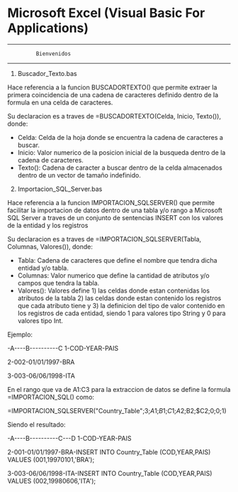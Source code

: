 # Microsoft Excel (Visual Basic For Applications)
 
*************************************
             Bienvenidos 
*************************************

1) Buscador_Texto.bas

 Hace referencia a la funcion BUSCADORTEXTO() que permite extraer la primera coincidencia de
una cadena de caracteres definido dentro de la formula en una celda de caracteres.

 Su declaracion es a traves de =BUSCADORTEXTO(Celda, Inicio, Texto()), donde:

- Celda: Celda de la hoja donde se encuentra la cadena de caracteres a buscar.
- Inicio: Valor numerico de la posicion inicial de la busqueda dentro de la cadena de caracteres.
- Texto(): Cadena de caracter a buscar dentro de la celda almacenados dentro de un vector de tamaño indefinido.


2) Importacion_SQL_Server.bas

 Hace referencia a la funcion IMPORTACION_SQLSERVER() que permite facilitar la importacion de datos dentro de
una tabla y/o rango a Microsoft SQL Server a traves de un conjunto de sentencias INSERT con los valores de
la entidad y los registros

 Su declaracion es a traves de =IMPORTACION_SQLSERVER(Tabla, Columnas, Valores()), donde:

- Tabla: Cadena de caracteres que define el nombre que tendra dicha entidad y/o tabla.
- Columnas: Valor numerico que define la cantidad de atributos y/o campos que tendra la tabla.
- Valores(): Valores define 1) las celdas donde estan contenidas los atributos de la tabla 2) las celdas donde
estan contenido los registros que cada atributo tiene y 3) la definicion del tipo de valor contenido en los registros
de cada entidad, siendo 1 para valores tipo String y 0 para valores tipo Int.

Ejemplo:

-A----B----------C
1-COD-YEAR-PAIS 

2-002-01/01/1997-BRA

3-003-06/06/1998-ITA

En el rango que va de A1:C3 para la extraccion de datos se define la formula =IMPORTACION_SQL() como:

=IMPORTACION_SQLSERVER("Country_Table";3;$A$1;$B$1;$C$1;$A2;$B2;$C2;0;0;1)

Siendo el resultado:

-A----B----------C---D
1-COD-YEAR-PAIS

2-001-01/01/1997-BRA-INSERT INTO Country_Table (COD,YEAR,PAIS) VALUES (001,19970101,'BRA');

3-003-06/06/1998-ITA-INSERT INTO Country_Table (COD,YEAR,PAIS) VALUES (002,19980606,'ITA');
